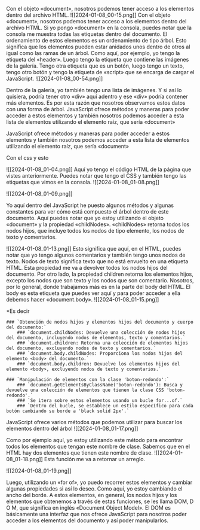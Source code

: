  Con el objeto «document», nosotros podemos tener acceso a los elementos dentro del archivo HTML. 
![[2024-01-08_00-15.png]]
 Con el objeto «document», nosotros podemos tener acceso a los elementos dentro del archivo HTML. Si yo pongo «document» en la consola, puedes notar que la consola me muestra todas las etiquetas dentro del documento. El ordenamiento de estos elementos es un ordenamiento de tipo árbol. Esto significa que los elementos pueden estar anidados unos dentro de otros al igual como las ramas de un árbol. Como aquí, por ejemplo, yo tengo la etiqueta del «header». Luego tengo la etiqueta que contiene las imágenes de la galería. Tengo otra etiqueta que es un botón, luego tengo un texto, tengo otro botón y tengo la etiqueta de «script» que se encarga de cargar el JavaScript. 
 ![[2024-01-08_00-54.png]]
 
 
 
 Dentro de la galería, yo también tengo una lista de imágenes. Y si así lo quisiera, podría tener otro «div» aquí adentro y ese «div» podría contener más elementos. Es por esta razón que nosotros observamos estos datos con una forma de árbol. JavaScript ofrece métodos y maneras para poder acceder a estos elementos y también nosotros podemos acceder a esta lista de elementos utilizando el elemento raíz, que sería «document»




 JavaScript ofrece métodos y maneras para poder acceder a estos elementos y también nosotros podemos acceder a esta lista de elementos utilizando el elemento raíz, que sería «document»


Con el css y esto

![[2024-01-08_01-04.png]]
 Aquí yo tengo el código HTML de la página que vistes anteriormente. Puedes notar que tengo el CSS y también tengo las etiquetas que vimos en la consola. 
 ![[2024-01-08_01-08.png]]
 
 
 ![[2024-01-08_01-09.png]]
 
 Yo aquí dentro del JavaScript he puesto algunos métodos y algunas constantes para ver cómo está compuesto el árbol dentro de este documento. Aquí puedes notar que yo estoy utilizando el objeto «document» y la propiedad «childNodes». «childNodes» retorna todos los nodos hijos, que incluye todos los nodos de tipo elemento, los nodos de texto y comentarios. 
 
 ![[2024-01-08_01-13.png]]
 Esto significa que aquí, en el HTML, puedes notar que yo tengo algunos comentarios y también tengo unos nodos de texto. Nodos de texto significa texto que no está envuelto en una etiqueta HTML. Esta propiedad me va a devolver todos los nodos hijos del documento. Por otro lado, la propiedad children retorna los elementos hijos, excepto los nodos que son texto y los nodos que son comentario. Nosotros, por lo general, donde trabajamos más es en la parte del body del HTML. El body es esta etiqueta que puedes ver aquí y para poder acceder a ella debemos hacer «document.body».
  ![[2024-01-08_01-15.png]]

*Es decir


    ### `Obtención de nodos hijos y elementos hijos del documento y cuerpo del documento:`
        ### `document.childNodes: Devuelve una colección de nodos hijos del documento, incluyendo nodos de elementos, texto y comentarios.`
        ### `document.children: Retorna una colección de elementos hijos del documento, excluyendo nodos de texto y comentarios.`
        ### `document.body.childNodes: Proporciona los nodos hijos del elemento <body> del documento.`
        ### `document.body.children: Devuelve los elementos hijos del elemento <body>, excluyendo nodos de texto y comentarios.`

    ### `Manipulación de elementos con la clase 'boton-redondo':`
        ### `document.getElementsByClassName('boton-redondo'): Busca y devuelve una colección de elementos que tienen la clase CSS 'boton-redondo'.`
        ### `Se itera sobre estos elementos usando un bucle for...of.`
        ### `Dentro del bucle, se establece un estilo específico para cada botón cambiando su borde a 'black solid 2px'.`


  JavaScript ofrece varios métodos que podemos utilizar para buscar los elementos dentro del árbol
![[2024-01-08_01-17.png]]

Como por ejemplo aquí, yo estoy utilizando este método para encontrar todos los elementos que tengan este nombre de clase. Sabemos que en el HTML hay dos elementos que tienen este nombre de clase. 
![[2024-01-08_01-18.png]]
Esta función me va a retornar un arreglo. 

![[2024-01-08_01-19.png]]

Luego, utilizando un «for of», yo puedo recorrer estos elementos y cambiar algunas propiedades si así lo deseo. Como aquí, yo estoy cambiando el ancho del borde. A estos elementos, en general, los nodos hijos y los elementos que obtenemos a través de estas funciones, se les llama DOM, D O M, que significa en inglés «Document Object Model». El DOM es básicamente una interfaz que nos ofrece JavaScript para nosotros poder acceder a los elementos del documento y así poder manipularlos. 

